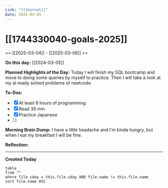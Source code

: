 ```yaml
---
Link: "[[Journal]]"
Date: 2025-03-05
---
```


# [[1744330040-goals-2025]]

<< [[2025-03-04]] - [[2025-03-06]] >>

**On this day:** [[2024-03-05]]

**Planned Highlights of the Day:**
Today I will finish my SQL bootcamp and move to doing some queries by myself to practice. Then I will take a look at my al ready solved problems of neetcode.

**To-Dos:**

- [x] At least 6 hours of programming
- [x] Read 30 min
- [x] Practice Japanese
- [ ]

**Morning Brain Dump:**
I have a little headache and I'm kinda hungry, but when I eat my breakfast I will be fine.

**Reflection:**

---

**Created Today**

```dataview
table
from ""
where file.cday = this.file.cday AND file.name != this.file.name
sort file.name ASC
```
